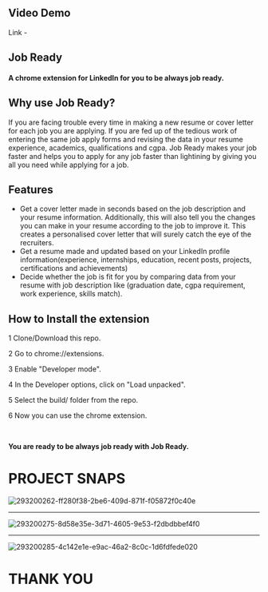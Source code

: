## Video Demo
Link - 

## Job Ready
#### A chrome extension for LinkedIn for you to be always job ready.

## Why use Job Ready?
If you are facing trouble every time in making a new resume or cover letter for each job you are applying. 
If you are fed up of the tedious work of entering the same job apply forms and revising the data in your resume experience, academics, qualifications and cgpa. 
Job Ready makes your job faster and helps you to apply for any job faster than lightining by giving you all you need while applying for a job.

## Features
* Get a cover letter made in seconds based on the job description and your resume information. Additionally, this will also tell you the changes you can make in your resume according to the job to improve it. This creates a personalised cover letter that will surely catch the eye of the recruiters.
* Get a resume made and updated based on your LinkedIn profile information(experience, internships, education, recent posts, projects, certifications and achievements)
* Decide whether the job is fit for you by comparing data from your resume with job description like (graduation date, cgpa requirement, work experience, skills match).

## How to Install the extension

1 Clone/Download this repo.

2 Go to chrome://extensions.

3 Enable "Developer mode".

4 In the Developer options, click on "Load unpacked".

5 Select the build/ folder from the repo.

6 Now you can use the chrome extension.

<br>

**You are ready to be always job ready with Job Ready.**

# PROJECT SNAPS
![293200262-ff280f38-2be6-409d-871f-f05872f0c40e](https://github.com/user-attachments/assets/44fa8e26-fc22-462c-8f1b-656ec8f4f892)

<hr>

![293200275-8d58e35e-3d71-4605-9e53-f2dbdbbef4f0](https://github.com/user-attachments/assets/ff81814d-d39d-418b-937a-391dc6306427)

<hr>

![293200285-4c142e1e-e9ac-46a2-8c0c-1d6fdfede020](https://github.com/user-attachments/assets/31668ddc-c803-4a6a-9889-21fe1468cf4a)


# THANK YOU


